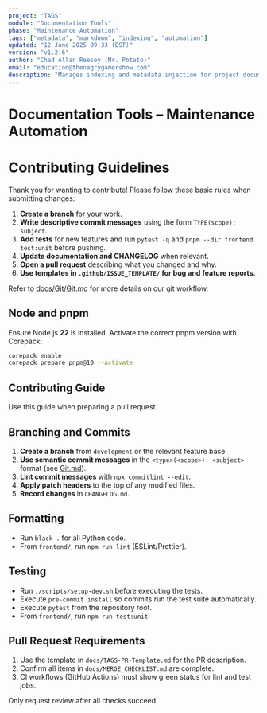 ```yaml
---
project: "TAGS"
module: "Documentation Tools"
phase: "Maintenance Automation"
tags: ["metadata", "markdown", "indexing", "automation"]
updated: "12 June 2025 09:33 (EST)"
version: "v1.2.6"
author: "Chad Allan Reesey (Mr. Potato)"
email: "education@thenagrygamershow.com"
description: "Manages indexing and metadata injection for project documentation."
---
```


# Documentation Tools – Maintenance Automation
<!-- PATCHED v0.2.18 docs/CONTRIBUTING.md — reference issue templates -->

<!--
Project: DevOnboarder
File: CONTRIBUTING.md
Purpose: Guide for contributing via pull requests
Updated: 04 Jun 2025 07:08 (EST)
Version: v1.1.0
-->

# Contributing Guidelines

Thank you for wanting to contribute!
Please follow these basic rules when submitting changes:

1. **Create a branch** for your work.
2. **Write descriptive commit messages** using the form `TYPE(scope): subject`.
3. **Add tests** for new features and run `pytest -q`
and `pnpm --dir frontend test:unit` before pushing.
4. **Update documentation and CHANGELOG** when relevant.
5. **Open a pull request** describing what you changed and why.
6. **Use templates in `.github/ISSUE_TEMPLATE/` for bug and feature reports.**

Refer to [docs/Git/Git.md](./Git/Git.md) for more details on our git workflow.

## Node and pnpm

Ensure Node.js **22** is installed. Activate the correct pnpm version with
Corepack:

```bash
corepack enable
corepack prepare pnpm@10 --activate
```

## Contributing Guide

Use this guide when preparing a pull request.

## Branching and Commits

1. **Create a branch** from `development` or the relevant feature base.
2. **Use semantic commit messages** in the `<type>(<scope>): <subject>` format
(see [Git.md](./Git/Git.md)).
3. **Lint commit messages** with `npx commitlint --edit`.
4. **Apply patch headers** to the top of any modified files.
5. **Record changes** in `CHANGELOG.md`.

## Formatting

- Run `black .` for all Python code.
- From `frontend/`, run `npm run lint` (ESLint/Prettier).

## Testing

- Run `./scripts/setup-dev.sh` before executing the tests.
- Execute `pre-commit install` so commits run the test suite automatically.
- Execute `pytest` from the repository root.
- From `frontend/`, run `npm run test:unit`.

## Pull Request Requirements

1. Use the template in `docs/TAGS-PR-Template.md` for the PR description.
2. Confirm all items in `docs/MERGE_CHECKLIST.md` are complete.
3. CI workflows (GitHub Actions) must show green status for lint and test jobs.

Only request review after all checks succeed.
